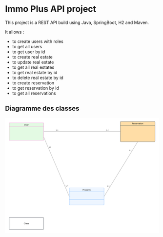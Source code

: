 # Immo Plus API project

This project is a REST API build using Java, SpringBoot, H2 and Maven.

It allows :
- to create users with roles
- to get all users 
- to get user by id
- to create real estate
- to update real estate
- to get all real estates
- to get real estate by id
- to delete real estate by id
- to create reservation
- to get reservation by id
- to get all reservations

## Diagramme des classes
![Diagramme UML](docs/diagramme.png)